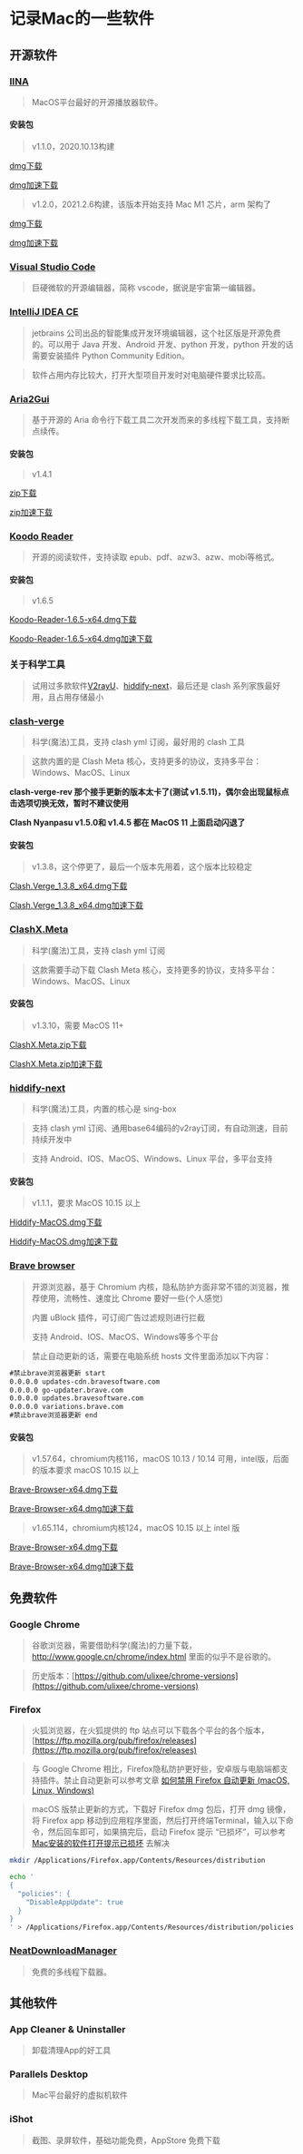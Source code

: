 # 记录Mac的一些软件

## 开源软件

### [IINA](https://github.com/iina/iina)

> MacOS平台最好的开源播放器软件。

#### 安装包

>  v1.1.0，2020.10.13构建

[dmg下载](https://github.com/iina/iina/releases/download/v1.1.0/IINA.v1.1.0.dmg)

[dmg加速下载](https://ghproxy.top/https://github.com/iina/iina/releases/download/v1.1.0/IINA.v1.1.0.dmg)

> v1.2.0，2021.2.6构建，该版本开始支持 Mac M1 芯片，arm 架构了

[dmg下载](https://github.com/iina/iina/releases/download/v1.2.0/IINA.v1.2.0.dmg)

[dmg加速下载](https://ghproxy.top/https://github.com/iina/iina/releases/download/v1.2.0/IINA.v1.2.0.dmg)



### [Visual Studio Code](https://code.visualstudio.com)

> 巨硬微软的开源编辑器，简称 vscode，据说是宇宙第一编辑器。



### [IntelliJ IDEA CE](https://www.jetbrains.com/idea)

> jetbrains 公司出品的智能集成开发环境编辑器，这个社区版是开源免费的。可以用于 Java 开发、Android 开发、python 开发，python 开发的话需要安装插件 Python Community Edition。

> 软件占用内存比较大，打开大型项目开发时对电脑硬件要求比较高。



### [Aria2Gui](https://github.com/NickYang29/aria2gui)

> 基于开源的 Aria 命令行下载工具二次开发而来的多线程下载工具，支持断点续传。

#### 安装包

> v1.4.1

[zip下载](https://github.com/NickYang29/aria2gui/releases/download/1.4.1/Aria2GUI-v1.4.1.zip)

[zip加速下载](https://ghproxy.top/https://github.com/NickYang29/aria2gui/releases/download/1.4.1/Aria2GUI-v1.4.1.zip)



### [Koodo Reader](https://github.com/troyeguo/koodo-reader)

> 开源的阅读软件，支持读取 epub、pdf、azw3、azw、mobi等格式。

#### 安装包

> v1.6.5

[Koodo-Reader-1.6.5-x64.dmg下载](https://github.com/koodo-reader/koodo-reader/releases/download/v1.6.5/Koodo-Reader-1.6.5-x64.dmg)

[Koodo-Reader-1.6.5-x64.dmg加速下载](https://ghproxy.top/https://github.com/koodo-reader/koodo-reader/releases/download/v1.6.5/Koodo-Reader-1.6.5-x64.dmg)



### 关于科学工具

> 试用过多款软件[V2rayU](https://github.com/yanue/V2rayU)、[hiddify-next](https://github.com/hiddify/hiddify-next)，最后还是 clash 系列家族最好用，且占用存储最小



### [clash-verge](https://github.com/zzzgydi/clash-verge)

> 科学(魔法)工具，支持 clash yml 订阅，最好用的 clash 工具

> 这款内置的是 Clash Meta 核心，支持更多的协议，支持多平台：Windows、MacOS、Linux

**clash-verge-rev 那个接手更新的版本太卡了(测试 v1.5.11)，偶尔会出现鼠标点击选项切换无效，暂时不建议使用**

**Clash Nyanpasu v1.5.0和 v1.4.5 都在 MacOS 11 上面启动闪退了**

#### 安装包

> v1.3.8，这个停更了，最后一个版本先用着，这个版本比较稳定

[Clash.Verge_1.3.8_x64.dmg下载](https://github.com/zzzgydi/clash-verge/releases/download/v1.3.8/Clash.Verge_1.3.8_x64.dmg)

[Clash.Verge_1.3.8_x64.dmg加速下载](https://ghproxy.top/https://github.com/zzzgydi/clash-verge/releases/download/v1.3.8/Clash.Verge_1.3.8_x64.dmg)



### [ClashX.Meta](https://github.com/MetaCubeX/ClashX.Meta)

> 科学(魔法)工具，支持 clash yml 订阅

> 这款需要手动下载 Clash Meta 核心，支持更多的协议，支持多平台：Windows、MacOS、Linux

#### 安装包

> v1.3.10，需要 MacOS 11+

[ClashX.Meta.zip下载](https://github.com/MetaCubeX/ClashX.Meta/releases/download/v1.3.10/ClashX.Meta.zip)

[ClashX.Meta.zip加速下载](https://ghproxy.top/https://github.com/MetaCubeX/ClashX.Meta/releases/download/v1.3.10/ClashX.Meta.zip)



### [hiddify-next](https://github.com/hiddify/hiddify-next)

> 科学(魔法)工具，内置的核心是 sing-box

> 支持 clash yml 订阅、通用base64编码的v2ray订阅，有自动测速，目前持续开发中

> 支持 Android、IOS、MacOS、Windows、Linux 平台，多平台支持

#### 安装包

> v1.1.1，要求 MacOS 10.15 以上

[Hiddify-MacOS.dmg下载](https://github.com/hiddify/hiddify-next/releases/download/v1.1.1/Hiddify-MacOS.dmg)

[Hiddify-MacOS.dmg加速下载](https://ghproxy.top/https://github.com/hiddify/hiddify-next/releases/download/v1.1.1/Hiddify-MacOS.dmg)


### [Brave browser](https://github.com/brave/brave-browser)

> 开源浏览器，基于 Chromium 内核，隐私防护方面非常不错的浏览器，推荐使用，流畅性、速度比 Chrome 要好一些(个人感觉)
> 
> 内置 uBlock 插件，可订阅广告过滤规则进行拦截
> 
> 支持 Android、IOS、MacOS、Windows等多个平台

> 禁止自动更新的话，需要在电脑系统 hosts 文件里面添加以下内容：

```txt
#禁止brave浏览器更新 start
0.0.0.0 updates-cdn.bravesoftware.com
0.0.0.0 go-updater.brave.com
0.0.0.0 updates.bravesoftware.com
0.0.0.0 variations.brave.com
#禁止brave浏览器更新 end

```

#### 安装包

> v1.57.64，chromium内核116，macOS 10.13 / 10.14 可用，intel版，后面的版本要求 macOS 10.15 以上

[Brave-Browser-x64.dmg下载](https://github.com/brave/brave-browser/releases/download/v1.57.64/Brave-Browser-x64.dmg)

[Brave-Browser-x64.dmg加速下载](https://ghproxy.top/https://github.com/brave/brave-browser/releases/download/v1.57.64/Brave-Browser-x64.dmg)

> v1.65.114，chromium内核124，macOS 10.15 以上 intel 版

[Brave-Browser-x64.dmg下载](https://github.com/brave/brave-browser/releases/download/v1.65.114/Brave-Browser-x64.dmg)

[Brave-Browser-x64.dmg加速下载](https://ghproxy.top/https://github.com/brave/brave-browser/releases/download/v1.65.114/Brave-Browser-x64.dmg)


## 免费软件

### Google Chrome

> 谷歌浏览器，需要借助科学(魔法)的力量下载，http://www.google.cn/chrome/index.html 里面的似乎不是谷歌的。

> 历史版本：[https://github.com/ulixee/chrome-versions](https://github.com/ulixee/chrome-versions)


### Firefox

> 火狐浏览器，在火狐提供的 ftp 站点可以下载各个平台的各个版本，[https://ftp.mozilla.org/pub/firefox/releases](https://ftp.mozilla.org/pub/firefox/releases)

> 与 Google Chrome 相比，Firefox隐私防护更好些，安卓版与电脑端都支持插件。禁止自动更新可以参考文章 [如何禁用 Firefox 自动更新 (macOS, Linux, Windows)](https://sysin.org/blog/disable-firefox-auto-update)

> macOS 版禁止更新的方式，下载好 Firefox dmg 包后，打开 dmg 镜像，将 Firefox app 移动到应用程序里面，然后打开终端Terminal，输入以下命令，然后回车即可，如果搞完后，启动 Firefox 提示 “已损坏”，可以参考 [Mac安装的软件打开提示已损坏](./Mac安装的软件打开提示已损坏.md) 去解决

```bash
mkdir /Applications/Firefox.app/Contents/Resources/distribution

echo '
{
  "policies": {
    "DisableAppUpdate": true
  }
}
' > /Applications/Firefox.app/Contents/Resources/distribution/policies.json

```


### [NeatDownloadManager](https://www.neatdownloadmanager.com/index.php/en)

> 免费的多线程下载器。




## 其他软件

### App Cleaner & Uninstaller

> 卸载清理App的好工具

### Parallels Desktop

> Mac平台最好的虚拟机软件

### iShot

> 截图、录屏软件，基础功能免费，AppStore 免费下载





